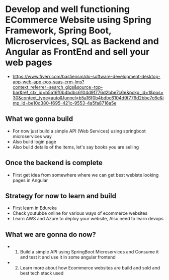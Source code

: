 # Develop and well functioning ECommerce Website using Spring Framework, Spring Boot, Microservices, SQL as Backend and Angular as FrontEnd and sell your web pages
* https://www.fiverr.com/bastiensm/do-software-development-desktop-app-web-app-pos-saas-crm-lms?context_referrer=search_gigs&source=top-bar&ref_ctx_id=b5a16f0b4bdbc6104d9f776d2bbe7c6e&pckg_id=1&pos=30&context_type=auto&funnel=b5a16f0b4bdbc6104d9f776d2bbe7c6e&imp_id=be10d380-f695-421c-9553-4a5fa8716a5e




## What we gonna build
* For now just build a simple API (Web Services) using springboot microservices way
* Also build login page
* Also build details of the items, let's say books you are selling

## Once the backend is complete
* First get idea from somewhere where we can get best webiste looking pages in Angular


## Strategy for now to learn and build
* First learn in Edureka
* Check youtubbe online for various ways of ecommerce websites
* Learn AWS and Azure to deploy your website, Also need to learn devops

## What we are gonna do now?
* 1. Build a simple API using SpringBoot Microservices and Consume it and test it and use it in some angular frontend
* 2. Learn more about how Ecommerce websites are build and sold and best tech stack used
